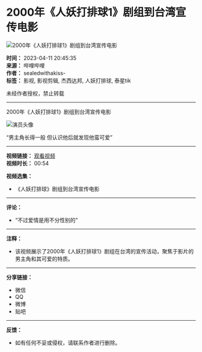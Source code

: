 # 2000年《人妖打排球1》剧组到台湾宣传电影

![2000年《人妖打排球1》剧组到台湾宣传电影](//i2.hdslb.com/bfs/archive/9f0d83660028a1a5c8c4f1156d604f12a2374aae.jpg@518w_290h_1c_!web-video-share-cover.webp)

**时间：** 2023-04-11 20:45:35  
**来源：** 哔哩哔哩  
**作者：** sealedwithakiss-  
**标签：** 影视, 影视剪辑, 杰西达邦, 人妖打排球, 泰星tik  

未经作者授权，禁止转载

---

2000年《人妖打排球1》剧组到台湾宣传电影

![演员头像](//i1.hdslb.com/bfs/face/ef9723f526c25ddfe7cdd03dadbfaccc0d1fe4df.jpg@96w.webp)

“男主角长得一般 但认识他后就发现他蛮可爱”

---

**视频链接：** [观看视频](//www.bilibili.com/video/BV1cZ4y1K7eD)  
**视频时长：** 00:54  

**视频选集：**  
- 《人妖打排球》剧组到台湾宣传电影  

---

**评论：**  
- “不过爱情是用不分性别的”

---

**注释：**  
- 该视频展示了2000年《人妖打排球1》剧组在台湾的宣传活动，聚焦于影片的男主角和其可爱的特质。  

---

**分享链接：**  
- 微信  
- QQ  
- 微博  
- 贴吧  

---

**反馈：**  
- 如有任何不妥或侵权，请联系作者进行删除。